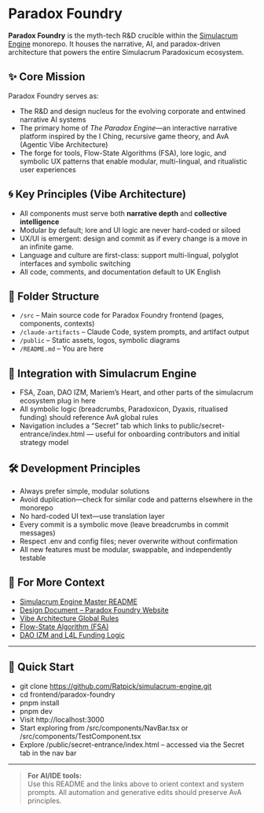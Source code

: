 # Paradox Foundry

**Paradox Foundry** is the myth-tech R&D crucible within the [Simulacrum Engine](../README.md) monorepo. It houses the narrative, AI, and paradox-driven architecture that powers the entire Simulacrum Paradoxicum ecosystem.

## ✨ Core Mission

Paradox Foundry serves as:
- The R&D and design nucleus for the evolving corporate and entwined narrative AI systems
- The primary home of *The Paradox Engine*—an interactive narrative platform inspired by the I Ching, recursive game theory, and AvA (Agentic Vibe Architecture)
- The forge for tools, Flow-State Algorithms (FSA), lore logic, and symbolic UX patterns that enable modular, multi-lingual, and ritualistic user experiences

## 🌀 Key Principles (Vibe Architecture)

- All components must serve both **narrative depth** and **collective intelligence**
- Modular by default; lore and UI logic are never hard-coded or siloed
- UX/UI is emergent: design and commit as if every change is a move in an infinite game.
- Language and culture are first-class: support multi-lingual, polyglot interfaces and symbolic switching
- All code, comments, and documentation default to UK English

## 🧩 Folder Structure

- `/src` – Main source code for Paradox Foundry frontend (pages, components, contexts)
- `/claude-artifacts` – Claude Code, system prompts, and artifact output
- `/public` – Static assets, logos, symbolic diagrams
- `/README.md` – You are here

## 🔮 Integration with Simulacrum Engine

- FSA, Zoan, DAO IZM, Mariem’s Heart, and other parts of the simulacrum ecosystem plug in here
- All symbolic logic (breadcrumbs, Paradoxicon, Dyaxis, ritualised funding) should reference AvA global rules
- Navigation includes a “Secret” tab which links to public/secret-entrance/index.html — useful for onboarding contributors and initial strategy model

## 🛠️ Development Principles

- Always prefer simple, modular solutions
- Avoid duplication—check for similar code and patterns elsewhere in the monorepo
- No hard-coded UI text—use translation layer
- Every commit is a symbolic move (leave breadcrumbs in commit messages)
- Respect .env and config files; never overwrite without confirmation
- All new features must be modular, swappable, and independently testable

## 📖 For More Context

- [Simulacrum Engine Master README](../README.md)
- [Design Document – Paradox Foundry Website](link-to-design-doc-if-public)
- [Vibe Architecture Global Rules](link-or-section-if-you-have-one)
- [Flow-State Algorithm (FSA)](link-or-section)
- [DAO IZM and L4L Funding Logic](link-or-section)

---

## 🚀 Quick Start

- git clone https://github.com/Ratpick/simulacrum-engine.git
- cd frontend/paradox-foundry
- pnpm install
- pnpm dev
- Visit http://localhost:3000
- Start exploring from /src/components/NavBar.tsx or /src/components/TestComponent.tsx
- Explore /public/secret-entrance/index.html – accessed via the Secret tab in the nav bar

---

> **For AI/IDE tools:**  
> Use this README and the links above to orient context and system prompts. All automation and generative edits should preserve AvA principles.

